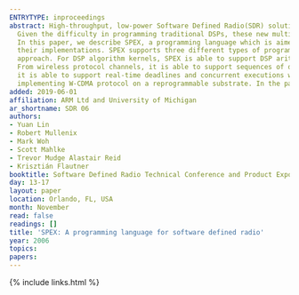 ```yaml
---
ENTRYTYPE: inproceedings
abstract: High-throughput, low-power Software Defined Radio(SDR) solutions require multi-core SIMD DSP processors to meet real-time performance requirements.
  Given the difficulty in programming traditional DSPs, these new multi-core signal processors provide even greater challenges for programmers and compilers.
  In this paper, we describe SPEX, a programming language which is aimed at narrowing the semantic gap between the description of complex SDR systems and
  their implementations. SPEX supports three different types of programming semantics, allowing SDR solutions to be developed with a divide-and-conquer
  approach. For DSP algorithm kernels, SPEX is able to support DSP arithmetics and first-class vector and matrix variables with sequential language semantics.
  From wireless protocol channels, it is able to support sequences of data-processing computations with dataflow language semantics. And for protocol systems,
  it is able to support real-time deadlines and concurrent executions with synchronous language semantics. The design choices are motivated by our experience
  implementing W-CDMA protocol on a reprogrammable substrate. In the paper, we also briefly explain SPEX's compilation strategies.
added: 2019-06-01
affiliation: ARM Ltd and University of Michigan
ar_shortname: SDR 06
authors:
- Yuan Lin
- Robert Mullenix
- Mark Woh
- Scott Mahlke
- Trevor Mudge Alastair Reid
- Krisztián Flautner
booktitle: Software Defined Radio Technical Conference and Product Exposition
day: 13-17
layout: paper
location: Orlando, FL, USA
month: November
read: false
readings: []
title: 'SPEX: A programming language for software defined radio'
year: 2006
topics:
papers:
---
```


{% include links.html %}

